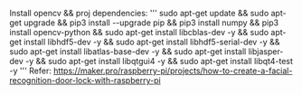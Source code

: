 Install opencv && proj dependencies:
'''
sudo apt-get update && sudo apt-get upgrade && pip3 install --upgrade pip && pip3 install numpy && pip3 install opencv-python && sudo apt-get install libcblas-dev -y && sudo apt-get install libhdf5-dev -y && sudo apt-get install libhdf5-serial-dev -y && sudo apt-get install libatlas-base-dev -y && sudo apt-get install libjasper-dev -y && sudo apt-get install libqtgui4 -y && sudo apt-get install libqt4-test -y
'''
Refer:
https://maker.pro/raspberry-pi/projects/how-to-create-a-facial-recognition-door-lock-with-raspberry-pi

